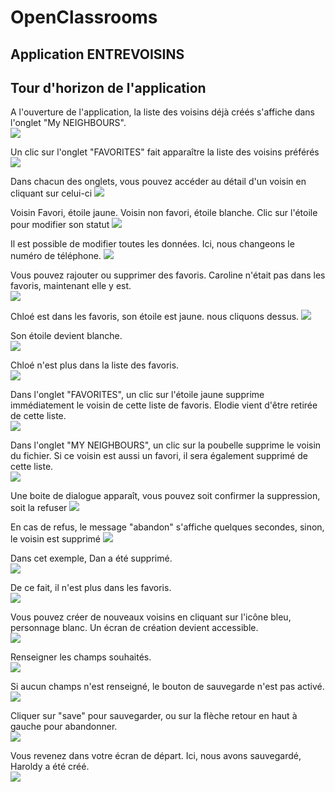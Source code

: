 # OpenClassrooms


## Application **ENTREVOISINS**

## Tour d'horizon de l'application
A l'ouverture de l'application, la liste des voisins déjà créés s'affiche dans l'onglet "My NEIGHBOURS".  
![](ImagesEntrevoisins/ent05.jpg)  

Un clic sur l'onglet "FAVORITES" fait apparaître la liste des voisins préférés
![](ImagesEntrevoisins/ent06.jpg)

Dans chacun des onglets, vous pouvez accéder au détail d'un voisin en cliquant sur celui-ci
![](ImagesEntrevoisins/ent07.jpg)

Voisin Favori, étoile jaune. Voisin non favori, étoile blanche. Clic sur l'étoile pour modifier son statut
![](ImagesEntrevoisins/ent08.jpg)  

Il est possible de modifier toutes les données. Ici, nous changeons le numéro de téléphone.
![](ImagesEntrevoisins/ent24.jpg) 

Vous pouvez rajouter ou supprimer des favoris. Caroline n'était pas dans les favoris, maintenant elle y est.  
![](ImagesEntrevoisins/ent09.jpg) 

Chloé est dans les favoris, son étoile est jaune. nous cliquons dessus.
![](ImagesEntrevoisins/ent10.jpg)  

Son étoile devient blanche.  
![](ImagesEntrevoisins/ent11.jpg)

Chloé n'est plus dans la liste des favoris.  
![](ImagesEntrevoisins/ent12.jpg)  

Dans l'onglet "FAVORITES", un clic sur l'étoile jaune supprime immédiatement le voisin de cette liste de favoris.
Elodie vient d'être retirée de cette liste.  
![](ImagesEntrevoisins/ent13.jpg)  

Dans l'onglet "MY NEIGHBOURS", un clic sur la poubelle supprime le voisin du fichier. Si ce voisin est aussi
un favori, il sera également supprimé de cette liste.    
![](ImagesEntrevoisins/ent14.jpg)    

Une boite de dialogue apparaît, vous pouvez soit confirmer la suppression, soit la refuser
![](ImagesEntrevoisins/ent22.jpg) 

En cas de refus, le message "abandon" s'affiche quelques secondes, sinon, le voisin est supprimé
![](ImagesEntrevoisins/ent23.jpg) 

Dans cet exemple, Dan a été supprimé.    
![](ImagesEntrevoisins/ent15.jpg) 

De ce fait, il n'est plus dans les favoris.  
![](ImagesEntrevoisins/ent16.jpg) 

Vous pouvez créer de nouveaux voisins en cliquant sur l'icône bleu, personnage blanc.
Un écran de création devient accessible.  
![](ImagesEntrevoisins/ent17.jpg)  

Renseigner les champs souhaités.  
![](ImagesEntrevoisins/ent18.jpg)  

Si aucun champs n'est renseigné, le bouton de sauvegarde n'est pas activé.  
![](ImagesEntrevoisins/ent21.jpg)  

Cliquer sur "save" pour sauvegarder, ou sur la flèche retour en haut à gauche pour abandonner.  
![](ImagesEntrevoisins/ent19.jpg)  

Vous revenez dans votre écran de départ. Ici, nous avons sauvegardé, Haroldy a été créé.  
![](ImagesEntrevoisins/ent20.jpg)  



